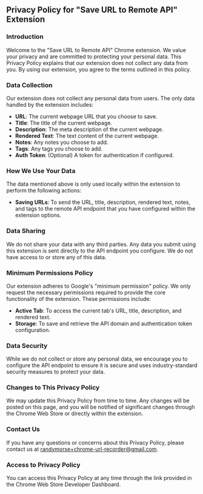 ## Privacy Policy for "Save URL to Remote API" Extension

### Introduction

Welcome to the "Save URL to Remote API" Chrome extension. We value your privacy and are committed to protecting your personal data. This Privacy Policy explains that our extension does not collect any data from you. By using our extension, you agree to the terms outlined in this policy.

### Data Collection

Our extension does not collect any personal data from users. The only data handled by the extension includes:
- **URL**: The current webpage URL that you choose to save.
- **Title**: The title of the current webpage.
- **Description**: The meta description of the current webpage.
- **Rendered Text**: The text content of the current webpage.
- **Notes**: Any notes you choose to add.
- **Tags**: Any tags you choose to add.
- **Auth Token**: (Optional) A token for authentication if configured.

### How We Use Your Data

The data mentioned above is only used locally within the extension to perform the following actions:
- **Saving URLs**: To send the URL, title, description, rendered text, notes, and tags to the remote API endpoint that you have configured within the extension options.

### Data Sharing

We do not share your data with any third parties. Any data you submit using this extension is sent directly to the API endpoint you configure. We do not have access to or store any of this data.

### Minimum Permissions Policy

Our extension adheres to Google's "minimum permission" policy. We only request the necessary permissions required to provide the core functionality of the extension. These permissions include:
- **Active Tab**: To access the current tab's URL, title, description, and rendered text.
- **Storage**: To save and retrieve the API domain and authentication token configuration.

### Data Security

While we do not collect or store any personal data, we encourage you to configure the API endpoint to ensure it is secure and uses industry-standard security measures to protect your data.

### Changes to This Privacy Policy

We may update this Privacy Policy from time to time. Any changes will be posted on this page, and you will be notified of significant changes through the Chrome Web Store or directly within the extension.

### Contact Us

If you have any questions or concerns about this Privacy Policy, please contact us at randymorse+chrome-url-recorder@gmail.com.

### Access to Privacy Policy

You can access this Privacy Policy at any time through the link provided in the Chrome Web Store Developer Dashboard.
